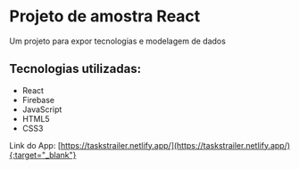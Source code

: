 # Projeto de amostra React
Um projeto para expor tecnologias e modelagem de dados

## Tecnologias utilizadas:
* React
* Firebase
* JavaScript
* HTML5
* CSS3

Link do App: [https://taskstrailer.netlify.app/](https://taskstrailer.netlify.app/){:target="_blank"}